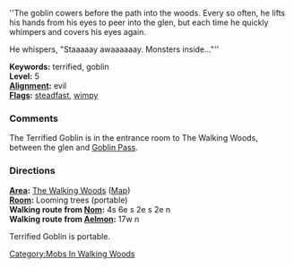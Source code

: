 ''The goblin cowers before the path into the woods. Every so often, he
lifts his hands from his eyes to peer into the glen, but each time he
quickly whimpers and covers his eyes again.

He whispers, "Staaaaay awaaaaaay. Monsters inside..."''

**Keywords:** terrified, goblin  
**Level:** 5  
**[Alignment](Alignment "wikilink"):** evil  
**[Flags](:Category:Mob_Types "wikilink"):**
[steadfast](Sentinel_Mobs "wikilink"), [wimpy](Wimpy_Mobs "wikilink")  

### Comments

The Terrified Goblin is in the entrance room to The Walking Woods,
between the glen and [Goblin Pass](:Category:Goblin_Pass "wikilink").

### Directions

**[Area](:Category:Areas "wikilink"):** [The Walking
Woods](:Category:Walking_Woods "wikilink")
([Map](Walking_Woods_Map "wikilink"))  
**[Room](:Category:Rooms "wikilink"):** Looming trees (portable)  
**Walking route from [Nom](Nom "wikilink"):** 4s 6e s 2e s 2e n  
**Walking route from [Aelmon](Aelmon "wikilink"):** 17w n

Terrified Goblin is portable.

[Category:Mobs In Walking
Woods](Category:Mobs_In_Walking_Woods "wikilink")
